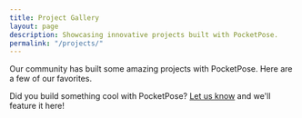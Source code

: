 ```yaml
---
title: Project Gallery
layout: page
description: Showcasing innovative projects built with PocketPose.
permalink: "/projects/"
---
```


Our community has built some amazing projects with PocketPose. Here are a few of our favorites.



Did you build something cool with PocketPose? [Let us know](/contact) and we'll feature it here!

